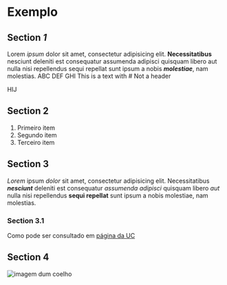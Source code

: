# Exemplo

## Section *1*

Lorem *ipsum* dolor sit amet, consectetur adipisicing elit. **Necessitatibus** nesciunt deleniti est consequatur assumenda adipisci quisquam libero aut nulla nisi repellendus sequi repellat sunt ipsum a nobis ***molestiae***, nam molestias.
ABC
DEF    GHI
This is a text with # Not a header

HIJ

## Section 2
1. Primeiro item
2. Segundo item
3. Terceiro item

## Section 3
*Lorem* ipsum *dolor* sit amet, consectetur adipisicing elit. Necessitatibus ***nesciunt*** deleniti est consequatur *assumenda adipisci* quisquam libero *aut* nulla nisi repellendus **sequi repellat** sunt ipsum a nobis molestiae, nam molestias.

### Section 3.1
Como pode ser consultado em [página da UC](http://www.uc.pt)

## Section 4
![imagem dum coelho](http://www.coellho.com)